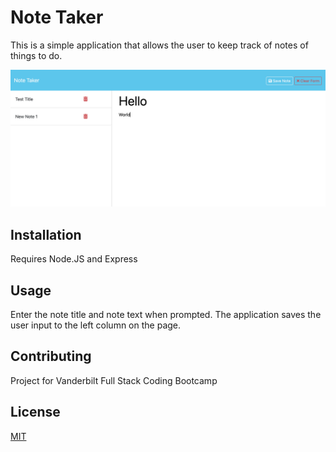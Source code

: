 # Note Taker
This is a simple application that allows the user to keep track of notes of things to do.

![Screenshot](./public/assets/images/image.png)

## Installation

Requires Node.JS and Express

## Usage
Enter the note title and note text when prompted. The application saves the user input to the left column on the page. 

## Contributing
Project for Vanderbilt Full Stack Coding Bootcamp

## License

[MIT](https://choosealicense.com/licenses/mit/)
